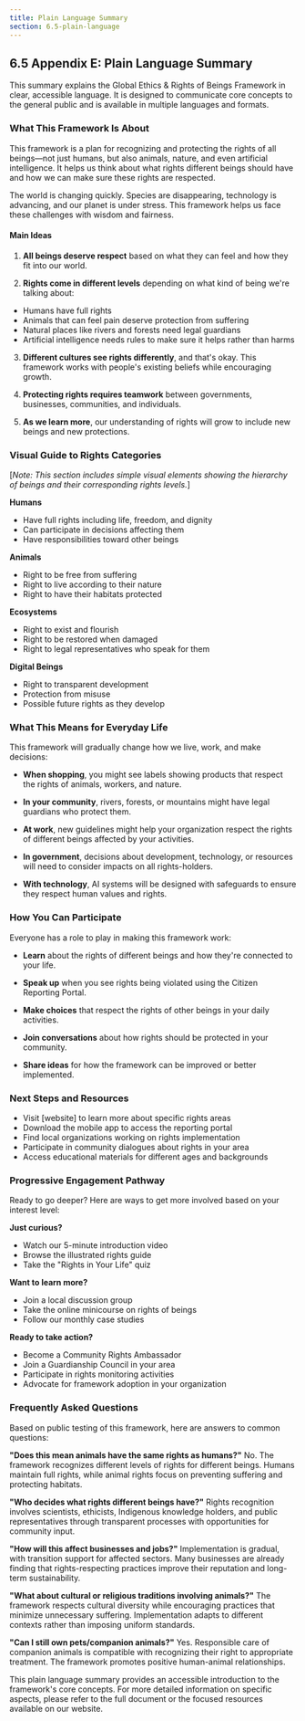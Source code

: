 ```yaml
---
title: Plain Language Summary
section: 6.5-plain-language
---
```


## 6.5 Appendix E: Plain Language Summary

This summary explains the Global Ethics & Rights of Beings Framework in clear, accessible language. It is designed to communicate core concepts to the general public and is available in multiple languages and formats.

### What This Framework Is About

This framework is a plan for recognizing and protecting the rights of all beings—not just humans, but also animals, nature, and even artificial intelligence. It helps us think about what rights different beings should have and how we can make sure these rights are respected.

The world is changing quickly. Species are disappearing, technology is advancing, and our planet is under stress. This framework helps us face these challenges with wisdom and fairness.

#### Main Ideas

1. **All beings deserve respect** based on what they can feel and how they fit into our world.

2. **Rights come in different levels** depending on what kind of being we're talking about:
 - Humans have full rights
 - Animals that can feel pain deserve protection from suffering
 - Natural places like rivers and forests need legal guardians
 - Artificial intelligence needs rules to make sure it helps rather than harms

3. **Different cultures see rights differently**, and that's okay. This framework works with people's existing beliefs while encouraging growth.

4. **Protecting rights requires teamwork** between governments, businesses, communities, and individuals.

5. **As we learn more**, our understanding of rights will grow to include new beings and new protections.

### Visual Guide to Rights Categories

[*Note: This section includes simple visual elements showing the hierarchy of beings and their corresponding rights levels.*]

**Humans**
- Have full rights including life, freedom, and dignity
- Can participate in decisions affecting them
- Have responsibilities toward other beings

**Animals**
- Right to be free from suffering
- Right to live according to their nature
- Right to have their habitats protected

**Ecosystems**
- Right to exist and flourish
- Right to be restored when damaged
- Right to legal representatives who speak for them

**Digital Beings**
- Right to transparent development
- Protection from misuse
- Possible future rights as they develop

### What This Means for Everyday Life

This framework will gradually change how we live, work, and make decisions:

- **When shopping**, you might see labels showing products that respect the rights of animals, workers, and nature.

- **In your community**, rivers, forests, or mountains might have legal guardians who protect them.

- **At work**, new guidelines might help your organization respect the rights of different beings affected by your activities.

- **In government**, decisions about development, technology, or resources will need to consider impacts on all rights-holders.

- **With technology**, AI systems will be designed with safeguards to ensure they respect human values and rights.

### How You Can Participate

Everyone has a role to play in making this framework work:

- **Learn** about the rights of different beings and how they're connected to your life.

- **Speak up** when you see rights being violated using the Citizen Reporting Portal.

- **Make choices** that respect the rights of other beings in your daily activities.

- **Join conversations** about how rights should be protected in your community.

- **Share ideas** for how the framework can be improved or better implemented.

### Next Steps and Resources

- Visit [website] to learn more about specific rights areas
- Download the mobile app to access the reporting portal
- Find local organizations working on rights implementation
- Participate in community dialogues about rights in your area
- Access educational materials for different ages and backgrounds

### Progressive Engagement Pathway

Ready to go deeper? Here are ways to get more involved based on your interest level:

**Just curious?**
- Watch our 5-minute introduction video
- Browse the illustrated rights guide
- Take the "Rights in Your Life" quiz

**Want to learn more?**
- Join a local discussion group
- Take the online minicourse on rights of beings
- Follow our monthly case studies

**Ready to take action?**
- Become a Community Rights Ambassador
- Join a Guardianship Council in your area
- Participate in rights monitoring activities
- Advocate for framework adoption in your organization

### Frequently Asked Questions

Based on public testing of this framework, here are answers to common questions:

**"Does this mean animals have the same rights as humans?"**
No. The framework recognizes different levels of rights for different beings. Humans maintain full rights, while animal rights focus on preventing suffering and protecting habitats.

**"Who decides what rights different beings have?"**
Rights recognition involves scientists, ethicists, Indigenous knowledge holders, and public representatives through transparent processes with opportunities for community input.

**"How will this affect businesses and jobs?"**
Implementation is gradual, with transition support for affected sectors. Many businesses are already finding that rights-respecting practices improve their reputation and long-term sustainability.

**"What about cultural or religious traditions involving animals?"**
The framework respects cultural diversity while encouraging practices that minimize unnecessary suffering. Implementation adapts to different contexts rather than imposing uniform standards.

**"Can I still own pets/companion animals?"**
Yes. Responsible care of companion animals is compatible with recognizing their right to appropriate treatment. The framework promotes positive human-animal relationships.

This plain language summary provides an accessible introduction to the framework's core concepts. For more detailed information on specific aspects, please refer to the full document or the focused resources available on our website.

